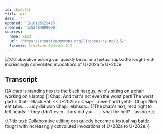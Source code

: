 ```yaml
---
id: xkcd.ltr
title: ‮LTR
desc: ''
updated: '1616125521425'
created: '1353484800000'
sources:
  name: xkcd
  url: 'https://creativecommons.org/licenses/by-nc/2.5/'
  license: Creative Commons 2.5
---
```

![Collaborative editing can quickly become a textual rap battle fought with increasingly convoluted invocations of U+202a to U+202e.](https://imgs.xkcd.com/comics/rtl.png)

## Transcript
[[A chap is standing next to the black hat guy, who's sitting on a chair working on a laptop.]]
Chap: And that's not even the worst part! The 
worst
 part is that--
Black Hat: <<U+202e>>
Chap: ...neve t'ndid yeht--
Chap: ?lleh eht tahw... ...uoy did woh
Chap: .elohssa...
{{The chap's text, read right to left, reads:  --they didn't even... how did you... ... what the hell? ...asshole.}}

{{Title text: Collaborative editing can quickly become a textual rap battle fought with increasingly convoluted invocations of U+202a to U+202e.}}
